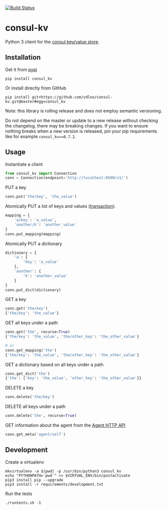 [![Build Status](https://travis-ci.org/vdloo/consul-kv.svg?branch=master)](https://travis-ci.org/vdloo/consul-kv)

# consul-kv

Python 3 client for the [consul key/value store](https://www.consul.io/docs/agent/http/kv.html).

## Installation

Get it from [pypi](https://pypi.python.org/pypi/consul_kv/)
```
pip install consul_kv
```

Or install directly from GitHub
```
pip install git+https://github.com/vdloo/consul-kv.git@master#egg=consul_kv
```

Note: this library is rolling release and does not employ semantic versioning. 

Do not depend on the master or update to a new release without checking the changelog, 
there may be breaking changes. If you want to ensure nothing breaks when a new version 
is released, pin your pip requirements like for example `consul_kv==0.7.2`.

## Usage

Instantiate a client
```python
from consul_kv import Connection
conn = Connection(endpoint='http://localhost:8500/v1/')
```

PUT a key
```python
conn.put('the/key', 'the_value')
```

Atomically PUT a list of keys and values ([transaction](https://www.consul.io/docs/agent/http/kv.html#txn)).
```python
mapping = {
    'a/key': 'a_value',
    'another/k': 'another_value'
}
conn.put_mapping(mapping)
```

Atomically PUT a dictionary
```python
dictionary = {
    'a': {
        'key': 'a_value'
    },
    'another': {
        'k': 'another_value'
    }
}
conn.put_dict(dictionary)
```

GET a key
```python
conn.get('the/key')
{'the/key': 'the_value'}
```

GET all keys under a path
```python
conn.get('the', recurse=True)
{'the/key': 'the_value', 'the/other_key': 'the_other_value'}

# or
conn.get_mapping('the')
{'the/key': 'the_value', 'the/other_key': 'the_other_value'}
```

GET a dictionary based on all keys under a path
```python
conn.get_dict('the')
{'the': {'key': 'the_value', 'other_key': 'the_other_value'}}
```

DELETE a key
```python
conn.delete('the/key')
```

DELETE all keys under a path
```python
conn.delete('the', recurse=True)
```

GET information about the agent from the [Agent HTTP API](https://www.consul.io/api/agent.html)
```python
conn.get_meta('agent/self')
```


## Development

Create a virtualenv
```
mkvirtualenv -a $(pwd) -p /usr/bin/python3 consul_kv
echo "PYTHONPATH=`pwd`" >> $VIRTUAL_ENV/bin/postactivate
pip3 install pip --upgrade
pip3 install -r requirements/development.txt
```

Run the tests
```
./runtests.sh -1
```
